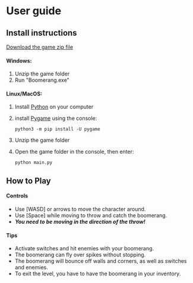 
# User guide

## Install instructions

[Download the game zip file](https://bjnick.itch.io/bouncy-boomerang#download)

#### Windows: 
1. Unzip the game folder 
2. Run "Boomerang.exe"

#### Linux/MacOS:  
1. Install [Python](https://www.python.org/downloads/) on your computer
2. install [Pygame](https://www.pygame.org/wiki/GettingStarted) using the console:
   
   `python3 -m pip install -U pygame`
   
3. Unzip the game folder
4. Open the game folder in the console, then enter:

   `python main.py`

## How to Play

#### Controls

* Use [WASD] or arrows to move the character around.
* Use [Space] while moving to throw and catch the boomerang.
* ***You need to be moving in the direction of the throw!***
  
#### Tips

* Activate switches and hit enemies with your boomerang.
* The boomerang can fly over spikes without stopping.
* The boomerang will bounce off walls and corners, as well as switches and enemies.
* To exit the level, you have to have the boomerang in your inventory.
